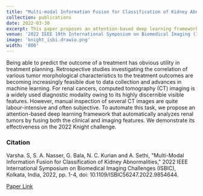 ```yaml
---
title: "Multi-modal Information Fusion for Classification of Kidney Abnormalities"
collection: publications
date: 2022-03-30
excerpt: This paper proposes an attention-based deep learning framework that automatically analyzes renal tumors by fusing both the clinical and imaging features.
venue: '2022 IEEE 19th International Symposium on Biomedical Imaging (ISBI)'
image: 'knight_isbi.drawio.png'
width: '800'
---
```


Being able to predict the outcome of a treatment has obvious utility in treatment planning. Retrospective studies investigating the correlation of various tumor morphological characteristics to the treatment outcomes are becoming increasingly feasible due to data collection and advances in machine learning. For renal cancers, computed tomography (CT) imaging is a widely used diagnostic modality owing to its highly discernible visible features. However, manual inspection of several CT images are quite labour-intensive and often subjective. To automate this task, we propose an attention-based deep learning framework that automatically analyzes renal tumors by fusing both the clinical and imaging features. We demonstrate its effectiveness on the 2022 Knight challenge. 

### Citation
Varsha. S, S. A. Nasser, G. Bala, N. C. Kurian and A. Sethi, "Multi-Modal Information Fusion for Classification of Kidney Abnormalities," 2022 IEEE International Symposium on Biomedical Imaging Challenges (ISBIC), Kolkata, India, 2022, pp. 1-4, doi: 10.1109/ISBIC56247.2022.9854644.

[Paper Link](https://ieeexplore.ieee.org/abstract/document/9854644)
